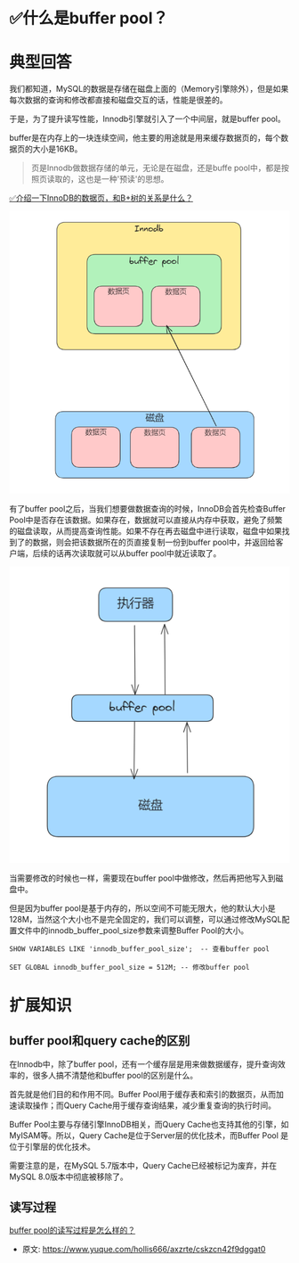 # ✅什么是buffer pool？
<!--page header-->

<a name="WBNSz"></a>
# 典型回答

我们都知道，MySQL的数据是存储在磁盘上面的（Memory引擎除外），但是如果每次数据的查询和修改都直接和磁盘交互的话，性能是很差的。

于是，为了提升读写性能，Innodb引擎就引入了一个中间层，就是buffer pool。

buffer是在内存上的一块连续空间，他主要的用途就是用来缓存数据页的，每个数据页的大小是16KB。

> 页是Innodb做数据存储的单元，无论是在磁盘，还是buffe pool中，都是按照页读取的，这也是一种'预读'的思想。


[✅介绍一下InnoDB的数据页，和B+树的关系是什么？](https://www.yuque.com/hollis666/axzrte/vebvlntlc6rnvuu0?view=doc_embed)

![image.png](./img/85msvtG6mg3FTwHt/1690545511097-84b0dae4-d97b-4db0-8820-6f14ae00abf7-558529.png)

有了buffer pool之后，当我们想要做数据查询的时候，InnoDB会首先检查Buffer Pool中是否存在该数据。如果存在，数据就可以直接从内存中获取，避免了频繁的磁盘读取，从而提高查询性能。如果不存在再去磁盘中进行读取，磁盘中如果找到了的数据，则会把该数据所在的页直接复制一份到buffer pool中，并返回给客户端，后续的话再次读取就可以从buffer pool中就近读取了。

![image.png](./img/85msvtG6mg3FTwHt/1690544427750-26a015d4-7ad6-40cf-ae38-85932481f1c1-623745.png)

当需要修改的时候也一样，需要现在buffer pool中做修改，然后再把他写入到磁盘中。

但是因为buffer pool是基于内存的，所以空间不可能无限大，他的默认大小是128M，当然这个大小也不是完全固定的，我们可以调整，可以通过修改MySQL配置文件中的innodb_buffer_pool_size参数来调整Buffer Pool的大小。

```
SHOW VARIABLES LIKE 'innodb_buffer_pool_size';  -- 查看buffer pool

SET GLOBAL innodb_buffer_pool_size = 512M; -- 修改buffer pool
```

<a name="k3JmE"></a>
# 扩展知识

<a name="FSqIK"></a>
## buffer pool和query cache的区别

在Innodb中，除了buffer pool，还有一个缓存层是用来做数据缓存，提升查询效率的，很多人搞不清楚他和buffer pool的区别是什么。

首先就是他们目的和作用不同。Buffer Pool用于缓存表和索引的数据页，从而加速读取操作；而Query Cache用于缓存查询结果，减少重复查询的执行时间。

Buffer Pool主要与存储引擎InnoDB相关，而Query Cache也支持其他的引擎，如MyISAM等。所以，Query Cache是位于Server层的优化技术，而Buffer Pool 是位于引擎层的优化技术。

需要注意的是，在MySQL 5.7版本中，Query Cache已经被标记为废弃，并在MySQL 8.0版本中彻底被移除了。

 
<a name="zolqs"></a>
## 读写过程

[buffer pool的读写过程是怎么样的？](https://www.yuque.com/hollis666/axzrte/npkvvofcuc0g9n7m?view=doc_embed)


<!--page footer-->
- 原文: <https://www.yuque.com/hollis666/axzrte/cskzcn42f9dggat0>